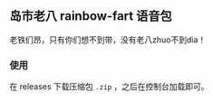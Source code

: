 ## 岛市老八 rainbow-fart 语音包

老铁们昂，只有你们想不到带，没有老八zhuo不到dia！

### 使用
在 releases 下载压缩包 `.zip` ，之后在控制台加载即可。

